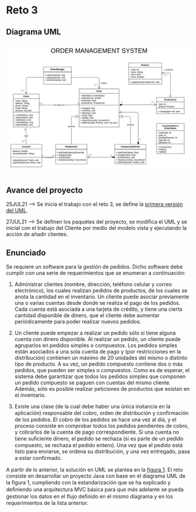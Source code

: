 # Reto 3

## Diagrama UML

![UML_Diagram](https://github.com/gasiferox/Grupo43_GustavoRomeroNocua/blob/main/Reto_3/UML/Reto_3_UML_v2.jpg)

## Avance del proyecto

25JUL21 --> Se inicia el trabajo con el reto 3, se define la [primera versión del UML](https://github.com/gasiferox/Grupo43_GustavoRomeroNocua/blob/main/Reto_3/UML/Reto_3_UML_v1.jpg).

27JUL21 --> Se definen los paquetes del proyecto, se modifica el UML y se inicial con el trabajo del Cliente por medio del modelo vista y ejecutando la acción de añadir clientes.

## Enunciado

Se requiere un software para la gestión de pedidos. Dicho software debe cumplir con una serie de requerimientos que se enumeran a continuación:

1. Administrar clientes (nombre, dirección, teléfono celular y correo electrónico), los cuales realizan pedidos de productos, de los cuales se anota la cantidad en el inventario. Un cliente puede asociar previamente una o varias cuentas desde donde se  realiza el pago de los pedidos. Cada cuenta está asociada a una tarjeta de crédito, y tiene una cierta cantidad disponible de dinero, que el cliente debe aumentar periódicamente para poder realizar nuevos pedidos.

2. Un cliente puede empezar a realizar un pedido sólo si tiene alguna cuenta con dinero disponible. Al realizar un pedido, un cliente puede agruparlos en pedidos simples o compuestos. Los pedidos simples están asociados a una sola cuenta de pago y (por restricciones en la distribución) contienen un máximo de 20 unidades del mismo o distinto tipo de producto. A su vez, un pedido compuesto contiene dos o más pedidos, que pueden ser simples o compuestos. Como es de esperar, el sistema debe garantizar que todos los pedidos simples que componen un
pedido compuesto se paguen con cuentas del mismo cliente. Además, sólo es posible realizar peticiones de productos que existan en el inventario.

3. Existe una clase (de la cual debe haber una única instancia en la aplicación) responsable del cobro, orden de distribución y conﬁrmación de los pedidos. El cobro de los pedidos se hace una vez al día, y el proceso consiste en comprobar todos los pedidos pendientes de cobro, y cobrarlos de la cuenta de pago correspondiente. Si una cuenta no tiene suﬁciente dinero, el
pedido se rechaza (si es parte de un pedido compuesto, se rechaza el pedido entero). Una vez que el pedido está listo para enviarse, se ordena su distribución, y una vez entregado, pasa a
estar conﬁrmado.

A partir de lo anterior, la solución en UML se plantea en la [figura 1](https://github.com/gasiferox/Grupo43_GustavoRomeroNocua/blob/main/Reto_3/UML/Reto_3_UML_v2.jpg).  El reto consiste en desarrollar un proyecto Java con base en el diagrama UML de la ﬁgura 1, cumpliendo con la estandarización que se ha explicado y deﬁniendo una arquitectura MVC básica para que más adelante se pueda gestionar los datos en el ﬂujo deﬁnido en el mismo diagrama y en los requerimientos de la lista anterior.
